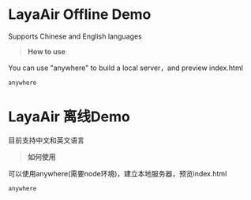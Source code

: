 # LayaAir Offline Demo

Supports Chinese and English languages



> **How to use**
>

You can use "anywhere" to build a local server，and preview index.html

```java
anywhere
```





# LayaAir 离线Demo

目前支持中文和英文语言



> **如何使用**

可以使用anywhere(需要node环境)，建立本地服务器，预览index.html

```java
anywhere
```

